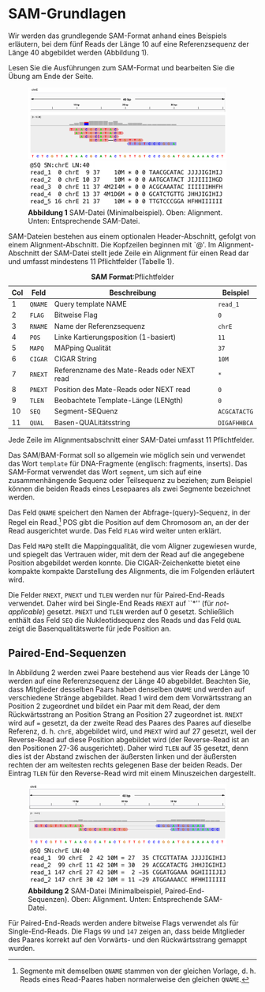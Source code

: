 # SAM-Grundlagen

<div class="emphasis-box">
   <p>Wir werden das grundlegende SAM-Format anhand eines Beispiels erläutern, bei dem fünf Reads der Länge 10 auf eine Referenzsequenz der Länge 40 abgebildet werden (Abbildung 1).</p>
   <p>Lesen Sie die Ausführungen zum SAM-Format und bearbeiten Sie die Übung am Ende der Seite.</p>

</div>

 

<figure>
    <img src="img/sam_igv_single_end.png" alt="SE reads in IGV" style="max-width: 95%; height: auto;">
    <img src="img/sam_single_end.png" alt="SE Reads" style="max-width: 95%; height: auto;">
 <figcaption><strong>Abbildung 1</strong>
SAM-Datei (Minimalbeispiel). Oben: Alignment. Unten: Entsprechende SAM-Datei.</figcaption>
</figure>

SAM-Dateien bestehen aus einem optionalen Header-Abschnitt, gefolgt von einem Alignment-Abschnitt. Die Kopfzeilen beginnen mit `@'. Im Alignment-Abschnitt der SAM-Datei stellt jede Zeile ein Alignment für einen Read dar und umfasst mindestens 11 Pflichtfelder (Tabelle 1). 


<table>
  <caption><strong>SAM Format</strong>:Pflichtfelder</caption>
  <thead>
    <tr>
      <th>Col</th>
      <th>Feld</th>
      <th>Beschreibung</th>
      <th>Beispiel</th>
    </tr>
  </thead>
  <tbody>
    <tr>
      <td>1</td>
      <td><code>QNAME</code></td>
      <td>Query template NAME</td>
      <td><code>read_1</code></td>
    </tr>
    <tr>
      <td>2</td>
      <td><code>FLAG</code></td>
      <td>Bitweise Flag</td>
      <td><code>0</code></td>
    </tr>
    <tr>
      <td>3</td>
      <td><code>RNAME</code></td>
      <td>Name der Referenzsequenz</td>
      <td><code>chrE</code></td>
    </tr>
    <tr>
      <td>4</td>
      <td><code>POS</code></td>
      <td>Linke Kartierungsposition (1-basiert)</td>
      <td><code>11</code></td>
    </tr>
    <tr>
      <td>5</td>
      <td><code>MAPQ</code></td>
      <td>MAPping Qualität</td>
      <td><code>37</code></td>
    </tr>
    <tr>
      <td>6</td>
      <td><code>CIGAR</code></td>
      <td>CIGAR String</td>
      <td><code>10M</code></td>
    </tr>
    <tr>
      <td>7</td>
      <td><code>RNEXT</code></td>
      <td>Referenzname des Mate-Reads oder NEXT read</td>
      <td><code>*</code></td>
    </tr>
    <tr>
      <td>8</td>
      <td><code>PNEXT</code></td>
      <td>Position des Mate-Reads oder NEXT read</td>
      <td><code>0</code></td>
    </tr>
    <tr>
      <td>9</td>
      <td><code>TLEN</code></td>
      <td>Beobachtete Template-Länge (LENgth)</td>
      <td><code>0</code></td>
    </tr>
    <tr>
      <td>10</td>
      <td><code>SEQ</code></td>
      <td>Segment-SEQuenz</td>
      <td><code>ACGCATACTG</code></td>
    </tr>
    <tr>
      <td>11</td>
      <td><code>QUAL</code></td>
      <td>Basen-QUALitätsstring</td>
      <td><code>DIGAFHHBCA</code></td>
    </tr>
  </tbody>
</table>
<p>Jede Zeile im Alignmentsabschnitt einer SAM-Datei umfasst 11 Pflichtfelder.</p>


Das SAM/BAM-Format soll so allgemein wie möglich sein und verwendet das Wort 
<code>template</code> für DNA-Fragmente (englisch: fragments, inserts). 
Das SAM-Format verwendet das Wort 
<code>segment</code>, um sich auf eine zusammenhängende Sequenz oder 
Teilsequenz zu beziehen; zum Beispiel können die beiden Reads eines 
Lesepaares als zwei Segmente bezeichnet werden.  

Das Feld <code>QNAME</code> speichert den Namen der Abfrage-(query)-Sequenz, 
in der Regel ein Read.[^note]
POS gibt die Position auf dem Chromosom an, an der der Read 
ausgerichtet wurde. Das Feld <code>FLAG</code> wird weiter unten erklärt.


Das Feld <code>MAPQ</code> stellt die 
Mappingqualität, die vom Aligner zugewiesen wurde, und spiegelt das Vertrauen 
wider, mit dem der Read  auf die angegebene Position abgebildet werden konnte. 
Die CIGAR-Zeichenkette bietet eine kompakte 
kompakte Darstellung des Alignments, die im Folgenden erläutert wird. 

Die Felder <code>RNEXT</code>, 
<code>PNEXT</code> und <code>TLEN</code> werden nur für Paired-End-Reads verwendet. 
Daher wird bei Single-End 
Reads <code>RNEXT</code> auf ``*'' (für <i>not-applicable</i>)  gesetzt.
<code>PNEXT</code> und  <code>TLEN</code> werden auf 0 gesetzt. Schließlich enthält 
das Feld <code>SEQ</code> die Nukleotidsequenz des Reads und das Feld <code>QUAL</code> 
zeigt die Basenqualitätswerte für jede Position an.

[^note]: Segmente mit demselben <code>QNAME</code> stammen von der gleichen Vorlage, 
d. h. Reads eines Read-Paares haben normalerweise den gleichen 
<code>QNAME</code>. 

## Paired-End-Sequenzen

 In Abbildung 2 werden zwei Paare 
bestehend aus vier Reads der Länge 10 werden auf eine Referenzsequenz der Länge 40 abgebildet. Beachten Sie, dass 
Mitglieder desselben Paars haben denselben <code>QNAME</code> und werden auf verschiedene Stränge abgebildet. Read 1 wird dem 
dem Vorwärtsstrang an Position 2 zugeordnet und bildet ein Paar mit dem Read, der dem Rückwärtsstrang an Position 
Strang an Position 27 zugeordnet ist. <code>RNEXT</code> wird auf <code>=</code> gesetzt, da der zweite Read des Paares 
des Paares auf dieselbe Referenz, d. h. <code>chrE</code>, abgebildet wird, und <code>PNEXT</code> wird auf 27 gesetzt, weil der 
Reverse-Read auf diese Position abgebildet wird (der Reverse-Read ist an den Positionen 27-36 ausgerichtet). 
Daher wird <code>TLEN</code> auf 35 gesetzt, denn dies ist der Abstand zwischen der äußersten linken und der äußersten rechten 
der am weitesten rechts gelegenen Base der beiden Reads. Der Eintrag <code>TLEN</code> für den Reverse-Read wird mit 
einem Minuszeichen dargestellt.

<figure>
    <img src="img/sam_igv_paired_end.png" alt="SE reads in IGV" style="max-width: 95%; height: auto;">
    <img src="img/sam_paired_end.png" alt="SE Reads" style="max-width: 95%; height: auto;">
 <figcaption><strong>Abbildung 2</strong>
SAM-Datei (Minimalbeispiel, Paired-End-Sequenzen). Oben: Alignment. Unten: Entsprechende SAM-Datei.</figcaption>
</figure>




Für Paired-End-Reads werden andere bitweise Flags verwendet als für Single-End-Reads. Die Flags <code>99</code> und <code>147</code> zeigen an, dass beide Mitglieder des Paares korrekt auf den Vorwärts- und den Rückwärtsstrang gemappt wurden.


